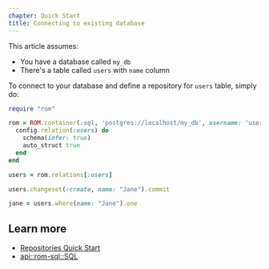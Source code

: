 ```yaml
---
chapter: Quick Start
title: Connecting to existing database
---
```


This article assumes:

* You have a database called `my_db`
* There's a table called `users` with `name` column

To connect to your database and define a repository for `users` table, simply do:

``` ruby
require "rom"

rom = ROM.container(:sql, 'postgres://localhost/my_db', username: 'user', password: 'secret') do |config|
  config.relation(:users) do
    schema(infer: true)
    auto_struct true
  end
end

users = rom.relations[:users]

users.changeset(:create, name: "Jane").commit

jane = users.where(name: "Jane").one
```

## Learn more

* [Repositories Quick Start](/learn/repositories/quick-start)
* [api::rom-sql::SQL](Gateway)
